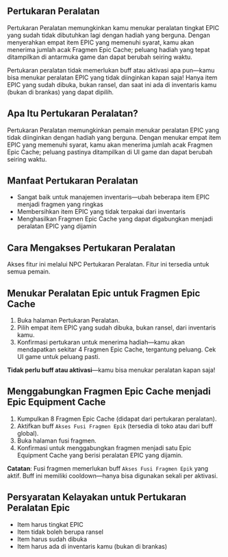 ## Pertukaran Peralatan

Pertukaran Peralatan memungkinkan kamu menukar peralatan tingkat EPIC yang sudah tidak dibutuhkan lagi dengan hadiah yang berguna. Dengan menyerahkan empat item EPIC yang memenuhi syarat, kamu akan menerima jumlah acak Fragmen Epic Cache; peluang hadiah yang tepat ditampilkan di antarmuka game dan dapat berubah seiring waktu.

Pertukaran peralatan tidak memerlukan buff atau aktivasi apa pun—kamu bisa menukar peralatan EPIC yang tidak diinginkan kapan saja! Hanya item EPIC yang sudah dibuka, bukan ransel, dan saat ini ada di inventaris kamu (bukan di brankas) yang dapat dipilih.

## Apa Itu Pertukaran Peralatan?

Pertukaran Peralatan memungkinkan pemain menukar peralatan EPIC yang tidak diinginkan dengan hadiah yang berguna. Dengan menukar empat item EPIC yang memenuhi syarat, kamu akan menerima jumlah acak Fragmen Epic Cache; peluang pastinya ditampilkan di UI game dan dapat berubah seiring waktu.

## Manfaat Pertukaran Peralatan

- Sangat baik untuk manajemen inventaris—ubah beberapa item EPIC menjadi fragmen yang ringkas
- Membersihkan item EPIC yang tidak terpakai dari inventaris
- Menghasilkan Fragmen Epic Cache yang dapat digabungkan menjadi peralatan EPIC yang dijamin

## Cara Mengakses Pertukaran Peralatan

Akses fitur ini melalui NPC Pertukaran Peralatan. Fitur ini tersedia untuk semua pemain.

## Menukar Peralatan Epic untuk Fragmen Epic Cache

1. Buka halaman Pertukaran Peralatan.
2. Pilih empat item EPIC yang sudah dibuka, bukan ransel, dari inventaris kamu.
3. Konfirmasi pertukaran untuk menerima hadiah—kamu akan mendapatkan sekitar 4 Fragmen Epic Cache, tergantung peluang. Cek UI game untuk peluang pasti.

**Tidak perlu buff atau aktivasi**—kamu bisa menukar peralatan kapan saja!

## Menggabungkan Fragmen Epic Cache menjadi Epic Equipment Cache

1. Kumpulkan 8 Fragmen Epic Cache (didapat dari pertukaran peralatan).
2. Aktifkan buff `Akses Fusi Fragmen Epik` (tersedia di toko atau dari buff global).
3. Buka halaman fusi fragmen.
4. Konfirmasi untuk menggabungkan fragmen menjadi satu Epic Equipment Cache yang berisi peralatan EPIC yang dijamin.

**Catatan**: Fusi fragmen memerlukan buff `Akses Fusi Fragmen Epik` yang aktif. Buff ini memiliki cooldown—hanya bisa digunakan sekali per aktivasi.

## Persyaratan Kelayakan untuk Pertukaran Peralatan Epic

- Item harus tingkat EPIC
- Item tidak boleh berupa ransel
- Item harus sudah dibuka
- Item harus ada di inventaris kamu (bukan di brankas)
